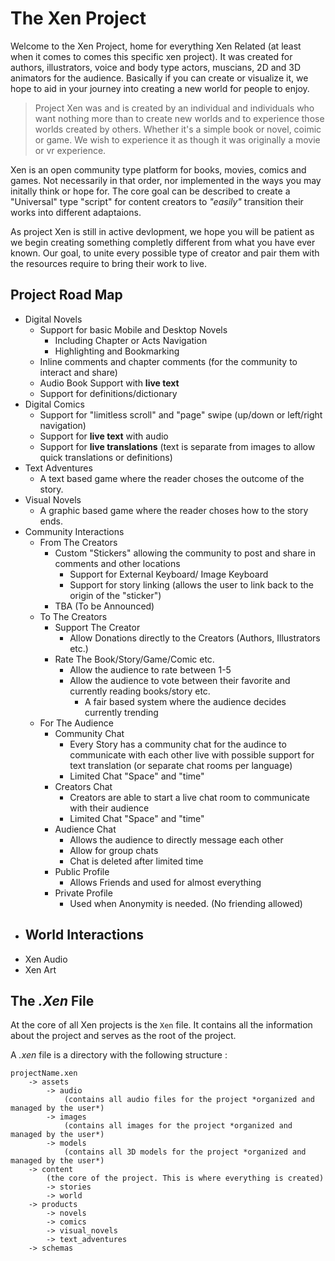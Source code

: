 # The Xen Project

Welcome to the Xen Project, home for everything Xen Related (at least when it comes to comes this specific xen project). It was created for authors, illustrators, voice and body type actors, muscians, 2D and 3D animators for the audience. Basically if you can create or visualize it, we hope to aid in your journey into creating a new world for people to enjoy.

> Project Xen was and is created by an individual and individuals who want nothing more than to create new worlds and to experience those worlds created by others. Whether it's a simple book or novel, coimic or game. We wish to experience it as though it was originally a movie or vr experience.

Xen is an open community type platform for books, movies, comics and games. Not necessarily in that order, nor implemented in the ways you may initally think or hope for. The core goal can be described to create a "Universal" type "script" for content creators to *"easily"* transition their works into different adaptaions.

As project Xen is still in active devlopment, we hope you will be patient as we begin creating something completly different from what you have ever known. Our goal, to unite every possible type of creator and pair them with the resources require to bring their work to live.



## Project Road Map

- Digital Novels
  - Support for basic Mobile and Desktop Novels
    - Including Chapter or Acts Navigation
    - Highlighting and Bookmarking
  - Inline comments and chapter comments (for the community to interact and share)
  - Audio Book Support with **live text**
  - Support for definitions/dictionary
- Digital Comics
  - Support for "limitless scroll" and "page" swipe (up/down or left/right navigation)
  - Support for **live text** with audio
  - Support for **live translations** (text is separate from images to allow quick translations or definitions)
- Text Adventures
  - A text based game where the reader choses the outcome of the story.
- Visual Novels
  - A graphic based game where the reader choses how to the story ends.
- Community Interactions
  - From The Creators
    - Custom "Stickers" allowing the community to post and share in comments and other locations 
      - Support for External Keyboard/ Image Keyboard
      - Support for story linking (allows the user to link back to the origin of the "sticker")
    - TBA (To be Announced)
  - To The Creators
    - Support The Creator
      - Allow Donations directly to the Creators (Authors, Illustrators etc.)
    - Rate The Book/Story/Game/Comic etc.
      - Allow the audience to rate between 1-5
      - Allow the audience to vote between their favorite and currently reading books/story etc.
        - A fair based system where the audience decides currently trending 
  - For The Audience
    - Community Chat
      - Every Story has a community chat for the audince to communicate with each other live with possible support for text translation (or separate chat rooms per language)
      - Limited Chat "Space" and "time"
    - Creators Chat
      - Creators are able to start a live chat room to communicate with their audience
      - Limited Chat "Space" and "time"
    - Audience Chat
      - Allows the audience to directly message each other
      - Allow for group chats
      - Chat is deleted after limited time
    - Public Profile
      - Allows Friends and used for almost everything
    - Private Profile
      - Used when Anonymity is needed. (No friending allowed)
- World Interactions
  - 
- Xen Audio
- Xen Art



## The *.Xen* File

At the core of all Xen projects is the `Xen` file. It contains all the information about the project and serves as the root of the project.

A *.xen* file is a directory with the following structure :

```
projectName.xen
	-> assets
		-> audio
			(contains all audio files for the project *organized and managed by the user*)
		-> images
            (contains all images for the project *organized and managed by the user*)
		-> models
            (contains all 3D models for the project *organized and managed by the user*)
	-> content
		(the core of the project. This is where everything is created)
		-> stories
		-> world
	-> products
		-> novels
		-> comics
		-> visual_novels
		-> text_adventures
	-> schemas
```

